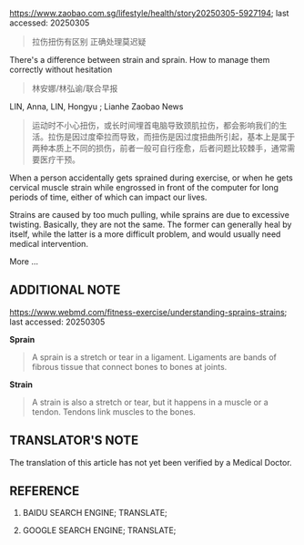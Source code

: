 https://www.zaobao.com.sg/lifestyle/health/story20250305-5927194; last accessed: 20250305

> 拉伤扭伤有区别 正确处理莫迟疑　

There's a difference between strain and sprain. How to manage them correctly without hesitation

> 林安娜/林弘谕/联合早报

LIN, Anna, LIN, Hongyu ; Lianhe Zaobao News

> 运动时不小心扭伤，或长时间埋首电脑导致颈肌拉伤，都会影响我们的生活。拉伤是因过度牵拉而导致，而扭伤是因过度扭曲所引起，基本上是属于两种本质上不同的损伤，前者一般可自行痊愈，后者问题比较棘手，通常需要医疗干预。

When a person accidentally gets sprained during exercise, or when he gets cervical muscle strain while engrossed in front of the computer for long periods of time, either of which can impact our lives. 

Strains are caused by too much pulling, while sprains are due to excessive twisting. Basically, they are not the same. The former can generally heal by itself, while the latter is a more difficult problem, and would usually need medical intervention.  

More ...

## ADDITIONAL NOTE

https://www.webmd.com/fitness-exercise/understanding-sprains-strains; last accessed: 20250305

<b>Sprain</b>

> A sprain is a stretch or tear in a ligament. Ligaments are bands of fibrous tissue that connect bones to bones at joints.

<b>Strain</b>

> A strain is also a stretch or tear, but it happens in a muscle or a tendon. Tendons link muscles to the bones.

## TRANSLATOR'S NOTE

The translation of this article has not yet been verified by a Medical Doctor.

## REFERENCE

1) BAIDU SEARCH ENGINE; TRANSLATE;

2) GOOGLE SEARCH ENGINE; TRANSLATE;
